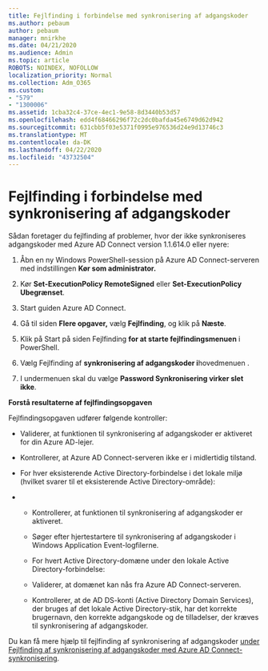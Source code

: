 ```yaml
---
title: Fejlfinding i forbindelse med synkronisering af adgangskoder
ms.author: pebaum
author: pebaum
manager: mnirkhe
ms.date: 04/21/2020
ms.audience: Admin
ms.topic: article
ROBOTS: NOINDEX, NOFOLLOW
localization_priority: Normal
ms.collection: Adm_O365
ms.custom:
- "579"
- "1300006"
ms.assetid: 1cba32c4-37ce-4ec1-9e58-8d3440b53d57
ms.openlocfilehash: edd4f68466296f72c2dc0bafda45e6749d62d942
ms.sourcegitcommit: 631cbb5f03e5371f0995e976536d24e9d13746c3
ms.translationtype: MT
ms.contentlocale: da-DK
ms.lasthandoff: 04/22/2020
ms.locfileid: "43732504"
---
```

# <a name="troubleshoot-password-synchronization"></a>Fejlfinding i forbindelse med synkronisering af adgangskoder

Sådan foretager du fejlfinding af problemer, hvor der ikke synkroniseres adgangskoder med Azure AD Connect version 1.1.614.0 eller nyere:
  
1. Åbn en ny Windows PowerShell-session på Azure AD Connect-serveren med indstillingen **Kør som administrator.**

2. Kør **Set-ExecutionPolicy RemoteSigned** eller **Set-ExecutionPolicy Ubegrænset**.

3. Start guiden Azure AD Connect.

4. Gå til siden **Flere opgaver,** vælg **Fejlfinding**, og klik på **Næste**.

5. Klik på Start på siden Fejlfinding **for at starte fejlfindingsmenuen** i PowerShell.

6. Vælg Fejlfinding af **synkronisering af adgangskoder i**hovedmenuen .

7. I undermenuen skal du vælge **Password Synkronisering virker slet ikke**.

**Forstå resultaterne af fejlfindingsopgaven**
  
Fejlfindingsopgaven udfører følgende kontroller:
  
- Validerer, at funktionen til synkronisering af adgangskoder er aktiveret for din Azure AD-lejer.

- Kontrollerer, at Azure AD Connect-serveren ikke er i midlertidig tilstand.

- For hver eksisterende Active Directory-forbindelse i det lokale miljø (hvilket svarer til et eksisterende Active Directory-område):

- 
  - Kontrollerer, at funktionen til synkronisering af adgangskoder er aktiveret.

  - Søger efter hjertestartere til synkronisering af adgangskoder i Windows Application Event-logfilerne.

  - For hvert Active Directory-domæne under den lokale Active Directory-forbindelse:

  - Validerer, at domænet kan nås fra Azure AD Connect-serveren.

  - Kontrollerer, at de AD DS-konti (Active Directory Domain Services), der bruges af det lokale Active Directory-stik, har det korrekte brugernavn, den korrekte adgangskode og de tilladelser, der kræves til synkronisering af adgangskoder.

Du kan få mere hjælp til fejlfinding af synkronisering af adgangskoder [under Fejlfinding af synkronisering af adgangskoder med Azure AD Connect-synkronisering](https://docs.microsoft.com/azure/active-directory/connect/active-directory-aadconnectsync-troubleshoot-password-synchronization).
  